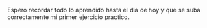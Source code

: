 Espero recordar todo lo aprendido hasta el dia de hoy y que se suba correctamente mi primer ejercicio practico.
